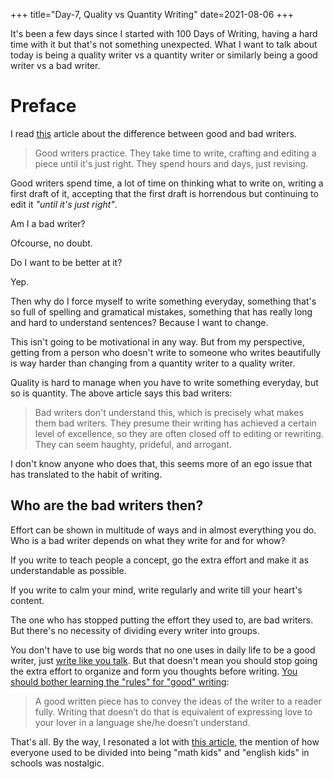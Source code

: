 +++
title="Day-7, Quality vs Quantity Writing"
date=2021-08-06
+++

It's been a few days since I started with 100 Days of Writing, having a hard time with it but that's not something unexpected. What I want to talk about today is being a quality writer vs a quantity writer or similarly being a good writer vs a bad writer.

# Preface

I read [this](https://goinswriter.com/the-difference-between-good-writers-and-bad-writers-2/) article about the difference between good and bad writers.

> Good writers practice. They take time to write, crafting and editing a piece until it's just right. They spend hours and days, just revising.

Good writers spend time, a lot of time on thinking what to write on, writing a first draft of it, accepting that the first draft is horrendous but continuing to edit it _"until it's just right"_.

Am I a bad writer?

Ofcourse, no doubt.

Do I want to be better at it?

Yep.

Then why do I force myself to write something everyday, something that's so full of spelling and gramatical mistakes, something that has really long and hard to understand sentences? Because I want to change.

This isn't going to be motivational in any way. But from my perspective, getting from a person who doesn't write to someone who writes beautifully is way harder than changing from a quantity writer to a quality writer.

Quality is hard to manage when you have to write something everyday, but so is quantity. The above article says this bad writers:

> Bad writers don't understand this, which is precisely what makes them bad writers. They presume their writing has achieved a certain level of excellence, so they are often closed off to editing or rewriting. They can seem haughty, prideful, and arrogant.

I don't know anyone who does that, this seems more of an ego issue that has translated to the habit of writing.

## Who are the bad writers then?

Effort can be shown in multitude of ways and in almost everything you do. Who is a bad writer depends on what they write for and for whow?

If you write to teach people a concept, go the extra effort and make it as understandable as possible.

If you write to calm your mind, write regularly and write till your heart's content.

The one who has stopped putting the effort they used to, are bad writers. But there's no necessity of dividing every writer into groups.

You don't have to use big words that no one uses in daily life to be a good writer, just [write like you talk](www.paulgraham.com/talk.html?utm_source=pocket_mylist). But that doesn't mean you should stop going the extra effort to organize and form you thoughts before writing. [You should bother learning the "rules" for "good" writing](https://rakaar.github.io/posts/2021-08-08-rules-for-writing/?utm_source=pocket_mylist):

> A good written piece has to convey the ideas of the writer to a reader fully. Writing that doesn’t do that is equivalent of expressing love to your lover in a language she/he doesn’t understand.

That's all. By the way, I resonated a lot with [this article](http://www.shubhro.com/2014/12/27/software-engineers-should-write/), the mention of how everyone used to be divided into being "math kids" and "english kids" in schools was nostalgic.
